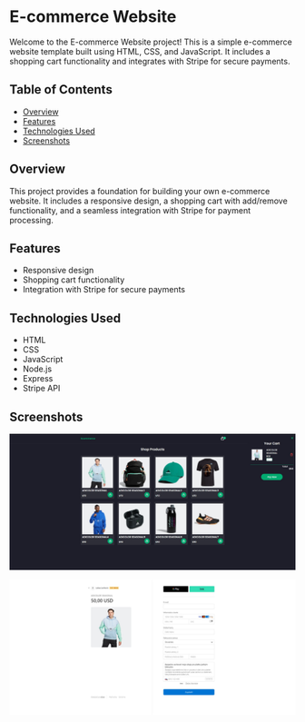 # E-commerce Website

Welcome to the E-commerce Website project! This is a simple e-commerce website template built using HTML, CSS, and JavaScript. It includes a shopping cart functionality and integrates with Stripe for secure payments.

## Table of Contents

- [Overview](#overview)
- [Features](#features)
- [Technologies Used](#technologies-used)
- [Screenshots](#screenshots)

## Overview

This project provides a foundation for building your own e-commerce website. It includes a responsive design, a shopping cart with add/remove functionality, and a seamless integration with Stripe for payment processing.

## Features

- Responsive design
- Shopping cart functionality
- Integration with Stripe for secure payments

## Technologies Used

- HTML
- CSS
- JavaScript
- Node.js
- Express
- Stripe API

## Screenshots

![Screenshot 1](SC/website.jpg)

![Screenshot 2](SC/stripe.jpg)
